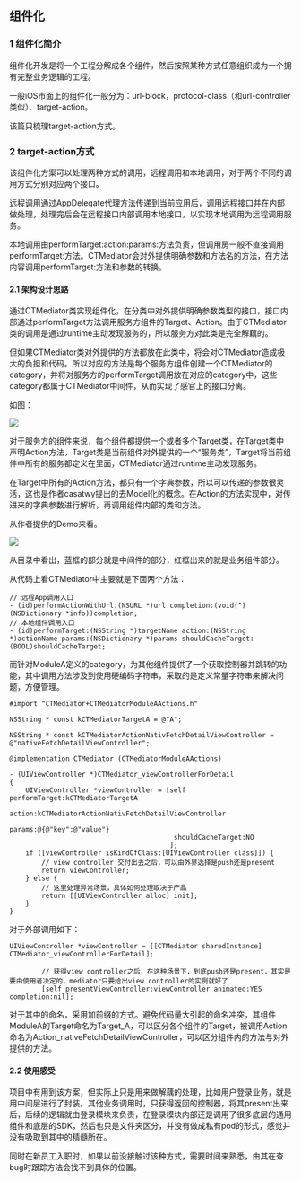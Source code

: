 ## 组件化

### 1 组件化简介

组件化开发是将一个工程分解成各个组件，然后按照某种方式任意组织成为一个拥有完整业务逻辑的工程。

一般iOS市面上的组件化一般分为：url-block，protocol-class（和url-controller类似）、target-action。

该篇只梳理target-action方式。

### 2 target-action方式

该组件化方案可以处理两种方式的调用，远程调用和本地调用，对于两个不同的调用方式分别对应两个接口。

远程调用通过AppDelegate代理方法传递到当前应用后，调用远程接口并在内部做处理，处理完后会在远程接口内部调用本地接口，以实现本地调用为远程调用服务。

本地调用由performTarget:action:params:方法负责，但调用房一般不直接调用performTarget:方法。CTMediator会对外提供明确参数和方法名的方法，在方法内容调用performTarget:方法和参数的转换。

#### 2.1 架构设计思路

通过CTMediator类实现组件化，在分类中对外提供明确参数类型的接口，接口内部通过performTarget方法调用服务方组件的Target、Action。由于CTMediator类的调用是通过runtime主动发现服务的，所以服务方对此类是完全解藕的。

但如果CTMediator类对外提供的方法都放在此类中，将会对CTMediator造成极大的负担和代码。所以对应的方法是每个服务方组件创建一个CTMediator的category，并将对服务方的performTarget调用放在对应的category中，这些category都属于CTMediator中间件，从而实现了感官上的接口分离。

如图：

![](https://github.com/tangshenghao/iOSInterviewNotes/blob/master/%E6%9E%B6%E6%9E%84/%E7%BB%84%E4%BB%B6%E5%8C%96/targer-action1.png?raw=true)

对于服务方的组件来说，每个组件都提供一个或者多个Target类，在Target类中声明Action方法，Target类是当前组件对外提供的一个“服务类”，Target将当前组件中所有的服务都定义在里面，CTMediator通过runtime主动发现服务。

在Target中所有的Action方法，都只有一个字典参数，所以可以传递的参数很灵活，这也是作者casatwy提出的去Model化的概念。在Action的方法实现中，对传进来的字典参数进行解析，再调用组件内部的类和方法。

从作者提供的Demo来看。

![](https://github.com/tangshenghao/iOSInterviewNotes/blob/master/%E6%9E%B6%E6%9E%84/%E7%BB%84%E4%BB%B6%E5%8C%96/target-action2.png?raw=true)

从目录中看出，蓝框的部分就是中间件的部分，红框出来的就是业务组件部分。

从代码上看CTMediator中主要就是下面两个方法：

```
// 远程App调用入口
- (id)performActionWithUrl:(NSURL *)url completion:(void(^)(NSDictionary *info))completion;
// 本地组件调用入口
- (id)performTarget:(NSString *)targetName action:(NSString *)actionName params:(NSDictionary *)params shouldCacheTarget:(BOOL)shouldCacheTarget;
```

而针对ModuleA定义的category，为其他组件提供了一个获取控制器并跳转的功能，其中调用方法涉及到使用硬编码字符串，采取的是定义常量字符串来解决问题，方便管理。

```
#import "CTMediator+CTMediatorModuleAActions.h"

NSString * const kCTMediatorTargetA = @"A";

NSString * const kCTMediatorActionNativFetchDetailViewController = @"nativeFetchDetailViewController";

@implementation CTMediator (CTMediatorModuleAActions)

- (UIViewController *)CTMediator_viewControllerForDetail
{
    UIViewController *viewController = [self performTarget:kCTMediatorTargetA
                                                    action:kCTMediatorActionNativFetchDetailViewController
                                                    params:@{@"key":@"value"}
                                         shouldCacheTarget:NO
                                        ];
    if ([viewController isKindOfClass:[UIViewController class]]) {
        // view controller 交付出去之后，可以由外界选择是push还是present
        return viewController;
    } else {
        // 这里处理异常场景，具体如何处理取决于产品
        return [[UIViewController alloc] init];
    }
}
```

对于外部调用如下：

```
UIViewController *viewController = [[CTMediator sharedInstance] CTMediator_viewControllerForDetail];
        
        // 获得view controller之后，在这种场景下，到底push还是present，其实是要由使用者决定的，mediator只要给出view controller的实例就好了
        [self presentViewController:viewController animated:YES completion:nil];
```

对于其中的命名，采用加前缀的方式。避免代码量大引起的命名冲突，其组件ModuleA的Target命名为Target_A，可以区分各个组件的Target，被调用Action命名为Action_nativeFetchDetailViewController，可以区分组件内的方法与对外提供的方法。

#### 2.2 使用感受

项目中有用到该方案，但实际上只是用来做解藕的处理，比如用户登录业务，就是用中间层进行了封装。其他业务调用时，只获得返回的控制器，将其present出来后，后续的逻辑就由登录模块来负责，在登录模块内部还是调用了很多底层的通用组件和底层的SDK，然后也只是文件夹区分，并没有做成私有pod的形式，感觉并没有吸取到其中的精髓所在。

同时在新员工入职时，如果以前没接触过该种方式，需要时间来熟悉，由其在查bug时跟踪方法会找不到具体的位置。

